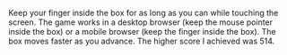 Keep your finger inside the box for as long as you can while touching the screen. The game works in a desktop browser (keep the mouse pointer inside the box) or a mobile browser (keep the finger inside the box). The box moves faster as you advance. The higher score I achieved was 514.